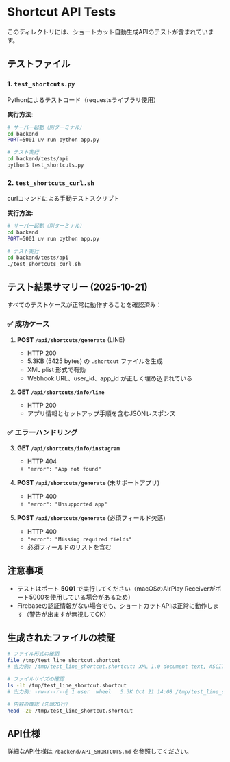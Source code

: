 # Shortcut API Tests

このディレクトリには、ショートカット自動生成APIのテストが含まれています。

## テストファイル

### 1. `test_shortcuts.py`
Pythonによるテストコード（requestsライブラリ使用）

**実行方法:**
```bash
# サーバー起動（別ターミナル）
cd backend
PORT=5001 uv run python app.py

# テスト実行
cd backend/tests/api
python3 test_shortcuts.py
```

### 2. `test_shortcuts_curl.sh`
curlコマンドによる手動テストスクリプト

**実行方法:**
```bash
# サーバー起動（別ターミナル）
cd backend
PORT=5001 uv run python app.py

# テスト実行
cd backend/tests/api
./test_shortcuts_curl.sh
```

## テスト結果サマリー (2025-10-21)

すべてのテストケースが正常に動作することを確認済み：

### ✅ 成功ケース

1. **POST `/api/shortcuts/generate`** (LINE)
   - HTTP 200
   - 5.3KB (5425 bytes) の `.shortcut` ファイルを生成
   - XML plist 形式で有効
   - Webhook URL、user_id、app_id が正しく埋め込まれている

2. **GET `/api/shortcuts/info/line`**
   - HTTP 200
   - アプリ情報とセットアップ手順を含むJSONレスポンス

### ✅ エラーハンドリング

3. **GET `/api/shortcuts/info/instagram`**
   - HTTP 404
   - `"error": "App not found"`

4. **POST `/api/shortcuts/generate`** (未サポートアプリ)
   - HTTP 400
   - `"error": "Unsupported app"`

5. **POST `/api/shortcuts/generate`** (必須フィールド欠落)
   - HTTP 400
   - `"error": "Missing required fields"`
   - 必須フィールドのリストを含む

## 注意事項

- テストはポート **5001** で実行してください（macOSのAirPlay Receiverがポート5000を使用している場合があるため）
- Firebaseの認証情報がない場合でも、ショートカットAPIは正常に動作します（警告が出ますが無視してOK）

## 生成されたファイルの検証

```bash
# ファイル形式の確認
file /tmp/test_line_shortcut.shortcut
# 出力例: /tmp/test_line_shortcut.shortcut: XML 1.0 document text, ASCII text

# ファイルサイズの確認
ls -lh /tmp/test_line_shortcut.shortcut
# 出力例: -rw-r--r--@ 1 user  wheel   5.3K Oct 21 14:08 /tmp/test_line_shortcut.shortcut

# 内容の確認（先頭20行）
head -20 /tmp/test_line_shortcut.shortcut
```

## API仕様

詳細なAPI仕様は `/backend/API_SHORTCUTS.md` を参照してください。
